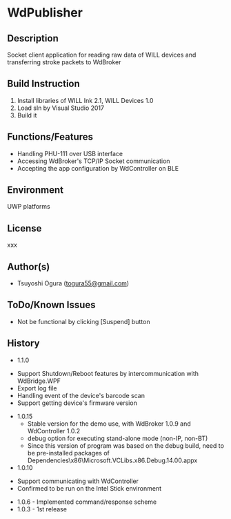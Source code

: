 # WdPublisher
## Description
Socket client application for reading raw data of WILL devices and transferring stroke packets to WdBroker  
## Build Instruction
1. Install libraries of WILL Ink 2.1, WILL Devices 1.0
2. Load sln by Visual Studio 2017   
3. Build it   
## Functions/Features
- Handling PHU-111 over USB interface  
- Accessing WdBroker's TCP/IP Socket communication
- Accepting the app configuration by WdController on BLE
## Environment
UWP platforms  
## License
xxx  
## Author(s)
* Tsuyoshi Ogura (togura55@gmail.com)  
## ToDo/Known Issues
*   Not be functional by clicking [Suspend] button  
## History
* 1.1.0
- Support Shutdown/Reboot features by intercommunication with WdBridge.WPF   
- Export log file  
- Handling event of the device's barcode scan  
- Support getting device's firmware version  
* 1.0.15
  - Stable version for the demo use, with WdBroker 1.0.9 and WdController 1.0.2
  - debug option for executing stand-alone mode (non-IP, non-BT)
  - Since this version of program was based on the debug build, need to be pre-installed packages of Dependencies\x86\Microsoft.VCLibs.x86.Debug.14.00.appx
* 1.0.10 
 - Support communicating with WdController
 - Confirmed to be run on the Intel Stick environment
* 1.0.6 - Implemented command/response scheme
* 1.0.3 - 1st release

